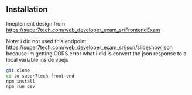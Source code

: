 
## Installation

Imeplement design from https://super7tech.com/web_developer_exam_sr/FrontendExam

Note: i did not used this endpoint https://super7tech.com/web_developer_exam_sr/json/slideshow.json
because im getting CORS error what i did is convert the json response to a local variable inside vuejs

```bash
git clone 
cd to super7tech-front-end
npm install
npm run dev
```